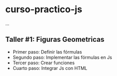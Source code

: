 # curso-practico-js

...

## Taller #1: Figuras Geometricas

- Primer paso: Definir las fórmulas
- Segundo paso: Implementar las fórmulas en Js
- Tercer paso: Crear funciones
- Cuarto paso: Integrar Js con HTML